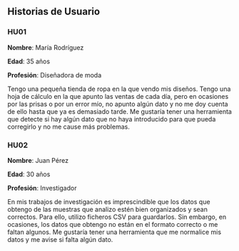 ## Historias de Usuario

### HU01

**Nombre**: María Rodríguez

**Edad**: 35 años

**Profesión**: Diseñadora de moda

Tengo una pequeña tienda de ropa en la que vendo mis diseños. Tengo una hoja de cálculo en la que apunto las ventas de cada día, pero en ocasiones por las prisas o por un error mío, no apunto algún dato y no me doy cuenta de ello hasta que ya es demasiado tarde. Me gustaría tener una herramienta que detecte si hay algún dato que no haya introducido para que pueda corregirlo y no me cause más problemas.

### HU02

**Nombre**: Juan Pérez

**Edad**: 30 años

**Profesión**: Investigador

En mis trabajos de investigación es imprescindible que los datos que obtengo de las muestras que analizo estén bien organizados y sean correctos. Para ello, utilizo ficheros CSV para guardarlos. Sin embargo, en ocasiones, los datos que obtengo no están en el formato correcto o me faltan algunos. Me gustaría tener una herramienta que me normalice mis datos y me avise si falta algún dato.

